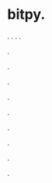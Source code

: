 # bitpy.
.
.
.
.












.






















































.
























.



























.

















































































.































































.































































































.















.


































































.












































